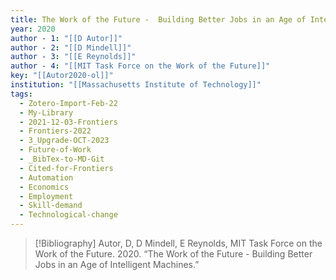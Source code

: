 ```yaml
---
title: The Work of the Future -  Building Better Jobs in an Age of Intelligent Machines
year: 2020
author - 1: "[[D Autor]]"
author - 2: "[[D Mindell]]"
author - 3: "[[E Reynolds]]"
author - 4: "[[MIT Task Force on the Work of the Future]]"
key: "[[Autor2020-ol]]"
institution: "[[Massachusetts Institute of Technology]]"
tags:
  - Zotero-Import-Feb-22
  - My-Library
  - 2021-12-03-Frontiers
  - Frontiers-2022
  - 3_Upgrade-OCT-2023
  - Future-of-Work
  - _BibTex-to-MD-Git
  - Cited-for-Frontiers
  - Automation
  - Economics
  - Employment
  - Skill-demand
  - Technological-change
---
```


> [!Bibliography]
> Autor, D, D Mindell, E Reynolds, MIT Task Force on the Work of the Future. 2020. “The Work of the Future -  Building Better Jobs in an Age of Intelligent Machines.”